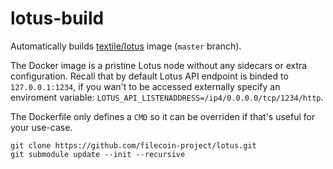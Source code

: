 # lotus-build

Automatically builds [textile/lotus](https://hub.docker.com/repository/docker/textile/lotus) image (`master` branch).

The Docker image is a pristine Lotus node without any sidecars or extra configuration. Recall that by default Lotus API endpoint is binded to `127.0.0.1:1234`, if you wan't to be accessed externally specify an enviroment variable: `LOTUS_API_LISTENADDRESS=/ip4/0.0.0.0/tcp/1234/http`.

The Dockerfile only defines a `CMD` so it can be overriden if that's useful for your use-case.

```
git clone https://github.com/filecoin-project/lotus.git
git submodule update --init --recursive
```